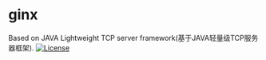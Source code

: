 # ginx
Based on JAVA Lightweight TCP server framework(基于JAVA轻量级TCP服务器框架).
[![License](https://img.shields.io/badge/License-GPL%203.0-black.svg)](LICENSE)
